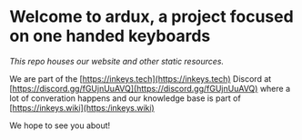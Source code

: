 # Welcome to ardux, a project focused on one handed keyboards

*This repo houses our website and other static resources.*

We are part of the [https://inkeys.tech](https://inkeys.tech) Discord at [https://discord.gg/fGUjnUuAVQ](https://discord.gg/fGUjnUuAVQ) where a lot of converation happens and our knowledge base is part of [https://inkeys.wiki](https:/inkeys.wiki)

We hope to see you about!
